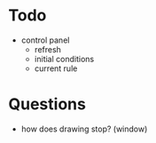 # Todo
- control panel
  - refresh
  - initial conditions
  - current rule

# Questions
- how does drawing stop? (window)
